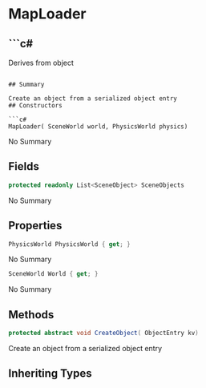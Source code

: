 # MapLoader

## ```c#
Derives from object
```

## Summary

Create an object from a serialized object entry
## Constructors

```c#
MapLoader( SceneWorld world, PhysicsWorld physics) 
```
No Summary
## Fields

```c#
protected readonly List<SceneObject> SceneObjects
```
No Summary
## Properties

```c#
PhysicsWorld PhysicsWorld { get; } 
```
No Summary
```c#
SceneWorld World { get; } 
```
No Summary
## Methods

```c#
protected abstract void CreateObject( ObjectEntry kv) 
```
Create an object from a serialized object entry
## Inheriting Types

